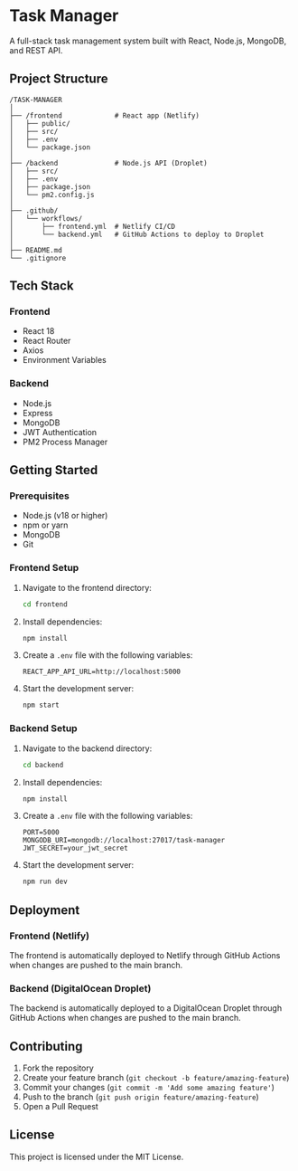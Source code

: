 # Task Manager

A full-stack task management system built with React, Node.js, MongoDB, and REST API.

## Project Structure

```
/TASK-MANAGER
│
├── /frontend             # React app (Netlify)
│   ├── public/
│   ├── src/
│   ├── .env
│   └── package.json
│
├── /backend              # Node.js API (Droplet)
│   ├── src/
│   ├── .env
│   ├── package.json
│   └── pm2.config.js
│
├── .github/
│   └── workflows/
│       ├── frontend.yml  # Netlify CI/CD
│       └── backend.yml   # GitHub Actions to deploy to Droplet
│
├── README.md
└── .gitignore
```

## Tech Stack

### Frontend

- React 18
- React Router
- Axios
- Environment Variables

### Backend

- Node.js
- Express
- MongoDB
- JWT Authentication
- PM2 Process Manager

## Getting Started

### Prerequisites

- Node.js (v18 or higher)
- npm or yarn
- MongoDB
- Git

### Frontend Setup

1. Navigate to the frontend directory:
   ```bash
   cd frontend
   ```
2. Install dependencies:
   ```bash
   npm install
   ```
3. Create a `.env` file with the following variables:
   ```
   REACT_APP_API_URL=http://localhost:5000
   ```
4. Start the development server:
   ```bash
   npm start
   ```

### Backend Setup

1. Navigate to the backend directory:
   ```bash
   cd backend
   ```
2. Install dependencies:
   ```bash
   npm install
   ```
3. Create a `.env` file with the following variables:
   ```
   PORT=5000
   MONGODB_URI=mongodb://localhost:27017/task-manager
   JWT_SECRET=your_jwt_secret
   ```
4. Start the development server:
   ```bash
   npm run dev
   ```

## Deployment

### Frontend (Netlify)

The frontend is automatically deployed to Netlify through GitHub Actions when changes are pushed to the main branch.

### Backend (DigitalOcean Droplet)

The backend is automatically deployed to a DigitalOcean Droplet through GitHub Actions when changes are pushed to the main branch.

## Contributing

1. Fork the repository
2. Create your feature branch (`git checkout -b feature/amazing-feature`)
3. Commit your changes (`git commit -m 'Add some amazing feature'`)
4. Push to the branch (`git push origin feature/amazing-feature`)
5. Open a Pull Request

## License

This project is licensed under the MIT License.
